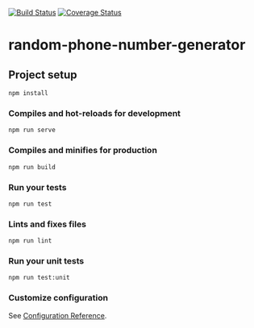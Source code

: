 [![Build Status](https://travis-ci.org/dessHub/random-phone-number-generator.svg?branch=master)](https://travis-ci.org/dessHub/random-phone-number-generator)
[![Coverage Status](https://coveralls.io/repos/github/dessHub/random-phone-number-generator/badge.svg?branch=master)](https://coveralls.io/github/dessHub/random-phone-number-generator?branch=master)

# random-phone-number-generator

## Project setup
```
npm install
```

### Compiles and hot-reloads for development
```
npm run serve
```

### Compiles and minifies for production
```
npm run build
```

### Run your tests
```
npm run test
```

### Lints and fixes files
```
npm run lint
```

### Run your unit tests
```
npm run test:unit
```

### Customize configuration
See [Configuration Reference](https://cli.vuejs.org/config/).
